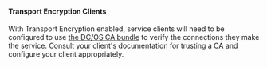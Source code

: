#### Transport Encryption Clients

With Transport Encryption enabled, service clients will need to be configured to use [the DC/OS CA bundle](https://docs.mesosphere.com/1.10/networking/tls-ssl/get-cert/) to verify the connections they make the service. Consult your client's documentation for trusting a CA and configure your client appropriately.
